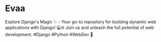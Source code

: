 # Evaa
Explore Django's Magic ✨ - Your go-to repository for building dynamic web applications with Django! 💻🌐 Join us and unleash the full potential of web development. #Django #Python #WebDev 🚀
